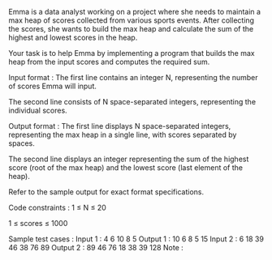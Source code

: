 Emma is a data analyst working on a project where she needs to maintain a max heap of scores collected from various sports events. After collecting the scores, she wants to build the max heap and calculate the sum of the highest and lowest scores in the heap.



Your task is to help Emma by implementing a program that builds the max heap from the input scores and computes the required sum.

Input format :
The first line contains an integer N, representing the number of scores Emma will input.

The second line consists of N space-separated integers, representing the individual scores.

Output format :
The first line displays N space-separated integers, representing the max heap in a single line, with scores separated by spaces.

The second line displays an integer representing the sum of the highest score (root of the max heap) and the lowest score (last element of the heap).



Refer to the sample output for exact format specifications.

Code constraints :
1 ≤ N ≤ 20

1 ≤ scores ≤ 1000

Sample test cases :
Input 1 :
4
6 10 8 5
Output 1 :
10 6 8 5 
15
Input 2 :
6
18 39 46 38 76 89
Output 2 :
89 46 76 18 38 39 
128
Note :
